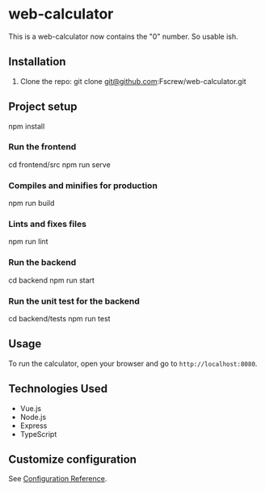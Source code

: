 # web-calculator
This is a web-calculator now contains the "0" number. So usable ish.
## Installation
1. Clone the repo: 
git clone git@github.com:Fscrew/web-calculator.git

## Project setup
npm install

### Run the frontend
cd frontend/src
npm run serve

### Compiles and minifies for production
npm run build

### Lints and fixes files
npm run lint

### Run the backend
cd backend
npm run start

### Run the unit test for the backend
cd backend/tests
npm run test

## Usage
To run the calculator, open your browser and go to `http://localhost:8080`.

## Technologies Used
- Vue.js
- Node.js
- Express
- TypeScript

## Customize configuration
See [Configuration Reference](https://cli.vuejs.org/config/).
